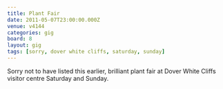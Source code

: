 ```yaml
---
title: Plant Fair
date: 2011-05-07T23:00:00.000Z
venue: v4144
categories: gig
board: 8
layout: gig
tags: [sorry, dover white cliffs, saturday, sunday]
---
```

Sorry not to have listed this earlier, brilliant plant fair at Dover White Cliffs visitor centre Saturday and Sunday.